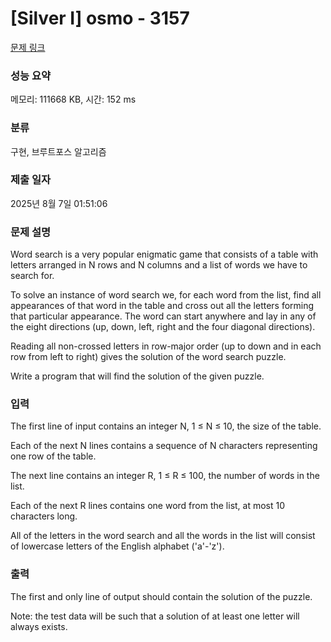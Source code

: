 # [Silver I] osmo - 3157 

[문제 링크](https://www.acmicpc.net/problem/3157) 

### 성능 요약

메모리: 111668 KB, 시간: 152 ms

### 분류

구현, 브루트포스 알고리즘

### 제출 일자

2025년 8월 7일 01:51:06

### 문제 설명

<p>Word search is a very popular enigmatic game that consists of a table with letters arranged in N rows and N columns and a list of words we have to search for. </p>

<p>To solve an instance of word search we, for each word from the list, find all appearances of that word in the table and cross out all the letters forming that particular appearance. The word can start anywhere and lay in any of the eight directions (up, down, left, right and the four diagonal directions). </p>

<p>Reading all non-crossed letters in row-major order (up to down and in each row from left to right) gives the solution of the word search puzzle. </p>

<p>Write a program that will find the solution of the given puzzle. </p>

### 입력 

 <p>The first line of input contains an integer N, 1 ≤ N ≤ 10, the size of the table. </p>

<p>Each of the next N lines contains a sequence of N characters representing one row of the table. </p>

<p>The next line contains an integer R, 1 ≤ R ≤ 100, the number of words in the list. </p>

<p>Each of the next R lines contains one word from the list, at most 10 characters long. </p>

<p>All of the letters in the word search and all the words in the list will consist of lowercase letters of the English alphabet ('a'-'z'). </p>

### 출력 

 <p>The first and only line of output should contain the solution of the puzzle. </p>

<p>Note: the test data will be such that a solution of at least one letter will always exists. </p>

